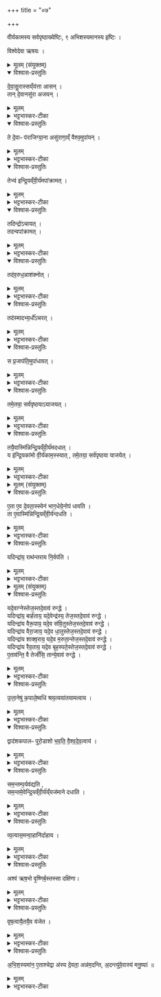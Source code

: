 +++
title = "०७"

+++

वीर्यकामस्य सर्वपृष्ठाख्येष्टिः, ९ अभिशस्यमानस्य इष्टिः ।  

विश्वेदेवा ऋषयः ।

<details><summary>मूलम् (संयुक्तम्)</summary>

दे॒वा॒सु॒रास्सय्ँय॑त्ता आस॒न्तान्दे॒वानसु॑रा अजय॒न्ते दे॒वाᳶ प॑राजिग्या॒ना असु॑राणा॒व्ँ वैश्य॒मुपा॑य॒न्तेभ्य॑ इन्द्रि॒यव्ँवी॒र्य॑मपा॑क्राम॒त्तदिन्द्रो॑ऽचाय॒त्तदन्वपा॑क्राम॒त्तद॑व॒रुध॒न्नाश॑क्नो॒त्तद॑स्मादभ्य॒र्धो॑ऽचर॒त्स प्र॒जाप॑ति॒मुपा॑धाव॒त्तमे॒तया॒ सर्व॑पृष्ठयाऽयाजय॒त्तयै॒वास्मि॑न्निन्द्रि॒यव्ँवी॒र्य॑मदधा॒द्य इ॑न्द्रि॒यका॑मः [29]  वी॒र्य॑काम॒स्स्यात्तमे॒तया॒ सर्व॑पृष्ठया याजयेत्
</details>

<details open><summary>विश्वास-प्रस्तुतिः</summary>

दे॒वा॒सु॒रास्सय्ँय॑त्ता आसन् ।  
तान् दे॒वानसु॑रा अजयन् ।  
</details>

<details><summary>मूलम्</summary>

दे॒वा॒सु॒रास्सय्ँय॑त्ता आसन् ।  
तान् दे॒वानसु॑रा अजयन् ।  
</details>

<details><summary>भट्टभास्कर-टीका</summary>

'देवासुरा इत्यादि ॥ पराजीग्यानाः पराजयं प्राप्तवन्तः । लिटः कानच्, 'सन्लिटोर्जेः' इति कुत्वम् ।
</details>

<details open><summary>विश्वास-प्रस्तुतिः</summary>

ते दे॒वाᳶ प॑राजिग्या॒ना असु॑राणा॒व्ँ वैश्य॒मुपा॑यन् ।  
</details>

<details><summary>मूलम्</summary>

ते दे॒वाᳶ प॑राजिग्या॒ना असु॑राणा॒व्ँ वैश्य॒मुपा॑यन् ।  
</details>

<details><summary>भट्टभास्कर-टीका</summary>

वैश्यं विट्त्वं, विशः प्रजाः किङ्करादयः । गुणवचनलक्षणष्ष्यञ् ।
</details>

<details open><summary>विश्वास-प्रस्तुतिः</summary>

तेभ्य॑ इन्द्रि॒यव्ँवी॒र्य॑मपा॑क्रामत् ।  
</details>

<details><summary>मूलम्</summary>

तेभ्य॑ इन्द्रि॒यव्ँवी॒र्य॑मपा॑क्रामत् ।  
</details>

<details><summary>भट्टभास्कर-टीका</summary>

तेभ्य इति । वैश्यं प्रतिपद्यमानेभ्यः देवेभ्यस्तेषामिन्द्रियं वीर्यं चापाक्रामत् ।
</details>

<details open><summary>विश्वास-प्रस्तुतिः</summary>

तदिन्द्रो॑ऽचायत् ।  
तदन्वपा॑क्रामत् ।  
</details>

<details><summary>मूलम्</summary>

तदिन्द्रो॑ऽचायत् ।  
तदन्वपा॑क्रामत् ।  
</details>

<details><summary>भट्टभास्कर-टीका</summary>

इन्द्रस्तच्छ्रुत्वा तदनु देवसकाशादपाक्रामत् तदवरुरुत्सया ।
</details>

<details open><summary>विश्वास-प्रस्तुतिः</summary>

तद॑व॒रुध॒न्नाश॑क्नोत् ।  
</details>

<details><summary>मूलम्</summary>

तद॑व॒रुध॒न्नाश॑क्नोत् ।  
</details>

<details><summary>भट्टभास्कर-टीका</summary>

अथ तदवरोद्धुं नाशक्नोत् । 'शकिणमुल्कमुलौ' इति कमुल् ।
</details>

<details open><summary>विश्वास-प्रस्तुतिः</summary>

तद॑स्मादभ्य॒र्धो॑ऽचरत् ।
</details>

<details><summary>मूलम्</summary>

तद॑स्मादभ्य॒र्धो॑ऽचरत् ।
</details>

<details><summary>भट्टभास्कर-टीका</summary>

तदस्मादिति । तत् तदा अस्मादिन्द्रियात् वीर्याच्च अभ्यर्धः अर्धमभिगतः न सर्वं, स्ववीर्येणार्धं लब्ध्वाचरदिन्द्रः ।
</details>

<details open><summary>विश्वास-प्रस्तुतिः</summary>

स प्र॒जाप॑ति॒मुपा॑धावत् ।   
</details>

<details><summary>मूलम्</summary>

स प्र॒जाप॑ति॒मुपा॑धावत् ।   
</details>

<details><summary>भट्टभास्कर-टीका</summary>

अथार्धान्तरं लिप्समानः प्रजापतिमुपाधावत् ।
</details>

<details open><summary>विश्वास-प्रस्तुतिः</summary>

तमे॒तया॒ सर्व॑पृष्ठयाऽयाजयत् ।
</details>

<details><summary>मूलम्</summary>

तमे॒तया॒ सर्व॑पृष्ठयाऽयाजयत् ।
</details>

<details><summary>भट्टभास्कर-टीका</summary>

स चैनं सर्वपृष्ठेष्ट्यायाजयत् । सर्वाणि पृष्ठानि स्तोत्राणि रथन्तरबृहद्वैरूपवैराजशाक्वररैवताख्यानि यस्यामिन्द्रविशेषणत्वेन सन्ति सा तथाक्तो ।
</details>

<details open><summary>विश्वास-प्रस्तुतिः</summary>

तयै॒वास्मि॑न्निन्द्रि॒यव्ँवी॒र्य॑मदधात् ।  
य इ॑न्द्रि॒यका॑मो वी॒र्य॑काम॒स्स्यात् , तमे॒तया॒ सर्व॑पृष्ठया याजयेत् ।
</details>

<details><summary>मूलम्</summary>

तयै॒वास्मि॑न्निन्द्रि॒यव्ँवी॒र्य॑मदधात् ।  
य इ॑न्द्रि॒यका॑मो वी॒र्य॑काम॒स्स्यात् , तमे॒तया॒ सर्व॑पृष्ठया याजयेत् ।
</details>

<details><summary>भट्टभास्कर-टीका</summary>

तयेत्यादि । गतम् ॥
</details>

<details><summary>मूलम् (संयुक्तम्)</summary>

ए॒ता ए॒व दे॒वता॒स्स्वेन॑ भाग॒धेये॒नोप॑ धावति॒ ता ए॒वास्मि॑न्निन्द्रि॒यव्ँवी॒र्य॑न्दधति॒ यदिन्द्रा॑य॒ राथ॑न्तराय नि॒र्वप॑ति
</details>

<details open><summary>विश्वास-प्रस्तुतिः</summary>

ए॒ता ए॒व दे॒वता॒स्स्वेन॑ भाग॒धेये॒नोप॑ धावति ।  
ता ए॒वास्मि॑न्निन्द्रि॒यव्ँवी॒र्य॑न्दधति ।
</details>

<details><summary>मूलम्</summary>

ए॒ता ए॒व दे॒वता॒स्स्वेन॑ भाग॒धेये॒नोप॑ धावति ।  
ता ए॒वास्मि॑न्निन्द्रि॒यव्ँवी॒र्य॑न्दधति ।
</details>

<details><summary>भट्टभास्कर-टीका</summary>

2एता इति ॥ राथन्तरादीन्द्रविशेषान् ।
</details>

<details open><summary>विश्वास-प्रस्तुतिः</summary>

यदिन्द्रा॑य॒ राथ॑न्तराय नि॒र्वप॑ति ।  
</details>

<details><summary>मूलम्</summary>

यदिन्द्रा॑य॒ राथ॑न्तराय नि॒र्वप॑ति ।  
</details>

<details><summary>भट्टभास्कर-टीका</summary>

यदित्यादि । रथन्तरस्य पृष्ठसाम्नस्सम्बन्धी राथन्तरः । उत्सादित्वादञ् । एवं बार्हतायेत्यत्रापि । वैरूपादयोऽणन्ताः ॥
</details>

<details><summary>मूलम् (संयुक्तम्)</summary>

यदे॒वाग्नेस्तेज॒स्तदे॒वाव॑ रुन्द्धे॒ यदिन्द्रा॑य॒ बार्ह॑ताय॒ यदे॒वेन्द्र॑स्य॒ तेज॒स्तदे॒वाव॑ रुन्द्धे॒ यदिन्द्रा॑य वैरू॒पाय॒ यदे॒व स॑वि॒तुस्तेज॒स्तत् [30] ए॒वाव॑ रुन्द्धे॒ यदिन्द्रा॑य वैरा॒जाय॒ यदे॒व धा॒तुस्तेज॒स्तदे॒वाव॑ रुन्द्धे॒ यदिन्द्रा॑य शाक्व॒राय॒ यदे॒व म॒रुता॒न्तेज॒स्तदे॒वाव॑ रुन्द्धे॒ यदिन्द्रा॑य रैव॒ताय॒ यदे॒व बृह॒स्पते॒स्तेज॒स्तदे॒वाव॑ रुन्द्ध ए॒ताव॑न्ति॒ वै तेजाँ॑सि॒ तान्ये॒वाव॑ रुन्द्धे
</details>

<details open><summary>विश्वास-प्रस्तुतिः</summary>

यदे॒वाग्नेस्तेज॒स्तदे॒वाव॑ रुन्द्धे ।  
यदिन्द्रा॑य॒ बार्ह॑ताय॒ यदे॒वेन्द्र॑स्य॒ तेज॒स्तदे॒वाव॑ रुन्द्धे ।  
यदिन्द्रा॑य वैरू॒पाय॒ यदे॒व स॑वि॒तुस्तेज॒स्तदे॒वाव॑ रुन्द्धे ।  
यदिन्द्रा॑य वैरा॒जाय॒ यदे॒व धा॒तुस्तेज॒स्तदे॒वाव॑ रुन्द्धे ।  
यदिन्द्रा॑य शाक्व॒राय॒ यदे॒व म॒रुता॒न्तेज॒स्तदे॒वाव॑ रुन्द्धे ।   
यदिन्द्रा॑य रैव॒ताय॒ यदे॒व बृह॒स्पते॒स्तेज॒स्तदे॒वाव॑ रुन्द्धे ।  
ए॒ताव॑न्ति॒ वै तेजाँ॑सि॒ तान्ये॒वाव॑ रुन्द्धे ।
</details>

<details><summary>मूलम्</summary>

यदे॒वाग्नेस्तेज॒स्तदे॒वाव॑ रुन्द्धे ।  
यदिन्द्रा॑य॒ बार्ह॑ताय॒ यदे॒वेन्द्र॑स्य॒ तेज॒स्तदे॒वाव॑ रुन्द्धे ।  
यदिन्द्रा॑य वैरू॒पाय॒ यदे॒व स॑वि॒तुस्तेज॒स्तदे॒वाव॑ रुन्द्धे ।  
यदिन्द्रा॑य वैरा॒जाय॒ यदे॒व धा॒तुस्तेज॒स्तदे॒वाव॑ रुन्द्धे ।  
यदिन्द्रा॑य शाक्व॒राय॒ यदे॒व म॒रुता॒न्तेज॒स्तदे॒वाव॑ रुन्द्धे ।   
यदिन्द्रा॑य रैव॒ताय॒ यदे॒व बृह॒स्पते॒स्तेज॒स्तदे॒वाव॑ रुन्द्धे ।  
ए॒ताव॑न्ति॒ वै तेजाँ॑सि॒ तान्ये॒वाव॑ रुन्द्धे ।
</details>

<details><summary>भट्टभास्कर-टीका</summary>

3यदेवाग्नेरित्यादि ॥ रथन्तरस्याग्निभक्तत्वात् । यथा 'तमग्निर्देवतान्वसृज्यत गायत्री छन्दो रथन्तरं साम' इति । एवं सर्वत्र द्रष्टव्यम् ॥
</details>

<details open><summary>विश्वास-प्रस्तुतिः</summary>

उ॒त्ता॒नेषु॑ क॒पाले॒ष्वधि॑ श्रय॒त्यया॑तयामत्वाय ।
</details>

<details><summary>मूलम्</summary>

उ॒त्ता॒नेषु॑ क॒पाले॒ष्वधि॑ श्रय॒त्यया॑तयामत्वाय ।
</details>

<details><summary>भट्टभास्कर-टीका</summary>

4उत्तानेष्वित्यादि ॥ व्याख्यातम् । तत्रायं प्रयोगः - इन्द्राय राथन्तराय चतुरो मुष्टीन् व्रीहीणां निरुप्य पुनरपि बार्हताद्यै एकैकस्यै देवतायै चतुरश्चतुरो मुष्टीन्निरुप्य हविष्कृता वाचं विसृज्य गार्हपत्ये द्वादशोत्तानानि कपालान्युपधायाधिश्रयतीति ॥
</details>

<details open><summary>विश्वास-प्रस्तुतिः</summary>

द्वाद॑शकपालᳶ पुरो॒डाशो भ॒व॒ति॒ वै॒श्व॒दे॒व॒त्वाय॑ ।
</details>

<details><summary>मूलम्</summary>

द्वाद॑शकपालᳶ पुरो॒डाशो भ॒व॒ति॒ वै॒श्व॒दे॒व॒त्वाय॑ ।
</details>

<details><summary>भट्टभास्कर-टीका</summary>

5द्वादशकपाल इति ॥ एकः पुरोडाशो द्वादशकपालः कार्यः वैश्वदेवत्वाय द्वादशकपालस्य विश्वेदेवसम्बन्धित्वात् ॥
</details>

<details open><summary>विश्वास-प्रस्तुतिः</summary>

सम॒न्तम्प॒र्यव॑द्यति ,  
सम॒न्तमे॒वेन्द्रि॒यव्ँवी॒र्य॑य्ँयज॑माने दधाति ।
</details>

<details><summary>मूलम्</summary>

सम॒न्तम्प॒र्यव॑द्यति ,  
सम॒न्तमे॒वेन्द्रि॒यव्ँवी॒र्य॑य्ँयज॑माने दधाति ।
</details>

<details><summary>भट्टभास्कर-टीका</summary>

6समन्तमिति ॥ पूर्वार्धादारभ्य प्रदक्षिणमुत्तरापवर्गं परितोवद्यति ॥
</details>

<details open><summary>विश्वास-प्रस्तुतिः</summary>

व्य॒त्यास॒मन्वा॒हानि॑र्दाहाय ।
</details>

<details><summary>मूलम्</summary>

व्य॒त्यास॒मन्वा॒हानि॑र्दाहाय ।
</details>

<details><summary>भट्टभास्कर-टीका</summary>

7व्यत्यासमिति ॥ 'त्वामिद्धि हवामहे' इति षडृचो व्यत्यस्यान्वाह । तद्यथा - 'इन्द्राय राथन्तरायानुब्रूहि' इत्युक्ते 'अभि त्वा शूर नोनुमः' इत्यनूच्य 'त्वामिद्धि हवामहे' इति यजति ।  
'इन्द्राय बार्हतायानुब्रूहि' इत्युक्ते 'त्वामिद्धि हवामहे' इति यजति ।   
'इन्द्राय बार्हतायानुब्रूहि' इत्युक्ते 'त्वामिद्धि हवामहे' इत्यनूच्य 'यद्याव इन्द्रते' इति यजति ।  
'इन्द्राय वैरूपायानुब्रूहि' इत्युक्ते 'यद्याव इन्द्र' इत्यनूच्य 'पिबा सोममिन्द्र' इति यजति ।  
'इन्द्राय वैराजायानुब्रूहि 'इत्युक्ते 'पिबा सोममिन्द्र' इत्यनूच्य 'कदा चन स्तरीरसि' इति यजति ।  
'इन्द्राय शाक्वरायानुब्रूहि' इत्युक्ते 'कदा चन स्तरीरसि' इत्यनूच्य 'रेवतीर्नस्सधमादः' इति यजति ।  
'इन्द्राय रैवतायानुब्रूहि' इत्युक्ते 'रेवतीर्नस्सधमादः' इत्यनूच्य 'अभि त्वा शूर नोनुमः' इति यजति ॥  
</details>

<details open><summary>विश्वास-प्रस्तुतिः</summary>

अश्व॑ ऋष॒भो वृ॒ष्णिर्ब॒स्तस्सा दक्षि॑णा।  
</details>

<details><summary>मूलम्</summary>

अश्व॑ ऋष॒भो वृ॒ष्णिर्ब॒स्तस्सा दक्षि॑णा।  
</details>

<details><summary>भट्टभास्कर-टीका</summary>

8अश्व इत्यादि ॥ अन्वाहार्यमासाद्य अश्वादीन् दक्षिणां दद्यात् ।
</details>

<details open><summary>विश्वास-प्रस्तुतिः</summary>

वृष॒त्वायै॒तयै॒व य॑जेत ।
</details>

<details><summary>मूलम्</summary>

वृष॒त्वायै॒तयै॒व य॑जेत ।
</details>

<details><summary>भट्टभास्कर-टीका</summary>

वृषत्वायेति । वृषत्वं सेक्तृवं वीर्यवत्त्वम् । एषां दानं वृषत्वाय भवति यजमानस्य ; सेक्तृत्वादेषाम् ॥
</details>

<details open><summary>विश्वास-प्रस्तुतिः</summary>

अ॒भि॒श॒स्यमा॑न॒ ए॒ताश्चेद्वा अ॑स्य दे॒वता॒ अन्न॑म॒दन्ति, अ॒दन्त्यु॑वे॒वास्य॑ मनु॒ष्याः॑ ॥
</details>

<details><summary>मूलम्</summary>

अ॒भि॒श॒स्यमा॑न॒ ए॒ताश्चेद्वा अ॑स्य दे॒वता॒ अन्न॑म॒दन्ति, अ॒दन्त्यु॑वे॒वास्य॑ मनु॒ष्याः॑ ॥
</details>

<details><summary>भट्टभास्कर-टीका</summary>

9अभिशस्यमान इति ॥ परिवदनारोपणं दूषणमभिशंसः । एताश्चेदिति । एता देवता अस्यान्नमदन्ति चेत् अदन्त्येवास्यान्नं मनुष्याः ; अभिशस्तत्वान्मुक्तो भोज्यान्न एव भवतीति यावत् । 'उकारोपृक्तः प्रकृत्या वकारोन्तरेः' इति संहितायां वकार आगमः, 'तन्वादीनां बहुलम्' इति संहितायामुवङ्वा ॥

इति द्वितीये तृतीये सप्तमोनुवाकः ॥  
</details>
